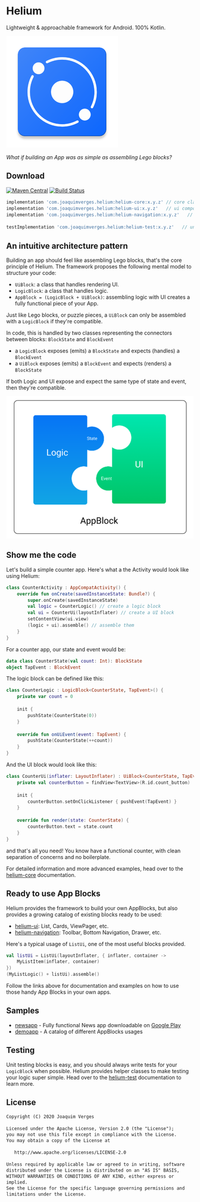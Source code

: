 # Helium

Lightweight & approachable framework for Android. 100% Kotlin.

<img src="docs/images/ic_launcher.png" width="300">

*What if building an App was as simple as assembling Lego blocks?*

## Download

[![Maven Central](https://img.shields.io/maven-central/v/com.joaquimverges.helium/helium-core.svg?label=Maven%20Central)](https://search.maven.org/search?q=g:com.joaquimverges.helium) [![Build Status](https://app.bitrise.io/app/9b5a174b9921d71f/status.svg?token=OXeY3aZX53ttCYvqZjEjqw&branch=master)](https://app.bitrise.io/app/9b5a174b9921d71f)
```groovy
implementation 'com.joaquimverges.helium:helium-core:x.y.z' // core classes
implementation 'com.joaquimverges.helium:helium-ui:x.y.z'   // ui components
implementation 'com.joaquimverges.helium:helium-navigation:x.y.z'   // navigation components

testImplementation 'com.joaquimverges.helium:helium-test:x.y.z'   // unit test helper classes
```

## An intuitive architecture pattern

Building an app should feel like assembling Lego blocks, that's the core principle of Helium. The framework proposes the following mental model to structure your code:

- `UiBlock`: a class that handles rendering UI.
- `LogicBlock`: a class that handles logic.
- `AppBlock = (LogicBlock + UiBlock)`: assembling logic with UI creates a fully functional piece of your App.  

Just like Lego blocks, or puzzle pieces, a `UiBlock` can only be assembled with a `LogicBlock` if they're compatible.

In code, this is handled by two classes representing the connectors between blocks: `BlockState` and `BlockEvent`

- a `LogicBlock` exposes (emits) a `BlockState` and expects (handles) a `BlockEvent`
- a `UiBlock` exposes (emits) a `BlockEvent` and expects (renders) a `BlockState`

If both Logic and UI expose and expect the same type of state and event, then they're compatible.

<img src="docs/images/helium_arch_diagram.png" width="600">

## Show me the code

Let's build a simple counter app. Here's what a the Activity would look like using Helium:

```kotlin
class CounterActivity : AppCompatActivity() {
    override fun onCreate(savedInstanceState: Bundle?) {
        super.onCreate(savedInstanceState)
        val logic = CounterLogic() // create a logic block
        val ui = CounterUi(layoutInflater) // create a UI block
        setContentView(ui.view)
        (logic + ui).assemble() // assemble them
    }
}
```

For a counter app, our state and event would be:

```kotlin
data class CounterState(val count: Int): BlockState
object TapEvent : BlockEvent
```

The logic block can be defined like this:

```kotlin
class CounterLogic : LogicBlock<CounterState, TapEvent>() {
    private var count = 0

    init {
        pushState(CounterState(0))
    }

    override fun onUiEvent(event: TapEvent) {
        pushState(CounterState(++count))
    }
}
```

And the UI block would look like this:

```kotlin
class CounterUi(inflater: LayoutInflater) : UiBlock<CounterState, TapEvent>(R.layout.counter_view, inflater) {
    private val counterButton = findView<TextView>(R.id.count_button)

    init {
        counterButton.setOnClickListener { pushEvent(TapEvent) }       
    }    

    override fun render(state: CounterState) {
        counterButton.text = state.count
    }
}
```

and that's all you need! You know have a functional counter, with clean separation of concerns and no boilerplate.

For detailed information and more advanced examples, head over to the [helium-core](/helium-core) documentation.

## Ready to use App Blocks

Helium provides the framework to build your own AppBlocks, but also provides a growing catalog of existing blocks ready to be used:

- [helium-ui](/helium-ui): List, Cards, ViewPager, etc.
- [helium-navigation](/helium-navigation): Toolbar, Bottom Navigation, Drawer, etc.  

Here's a typical usage of `ListUi`, one of the most useful blocks provided.

```kotlin
val listUi = ListUi(layoutInflater, { inflater, container ->
    MyListItem(inflater, container)
})
(MyListLogic() + listUi).assemble()
```

Follow the links above for documentation and examples on how to use those handy App Blocks in your own apps.

## Samples

- [newsapp](/samples/newsapp) - Fully functional News app downloadable on [Google Play](https://play.google.com/store/apps/details?id=com.jv.news)
- [demoapp](/samples/demoapp) - A catalog of different AppBlocks usages

## Testing

Unit testing blocks is easy, and you should always write tests for your `LogicBlock` when possible. Helium provides helper classes to make testing your logic super simple. Head over to the [helium-test](/helium-test) documentation to learn more.

## License

```
Copyright (C) 2020 Joaquim Verges

Licensed under the Apache License, Version 2.0 (the "License");
you may not use this file except in compliance with the License.
You may obtain a copy of the License at

   http://www.apache.org/licenses/LICENSE-2.0

Unless required by applicable law or agreed to in writing, software
distributed under the License is distributed on an "AS IS" BASIS,
WITHOUT WARRANTIES OR CONDITIONS OF ANY KIND, either express or implied.
See the License for the specific language governing permissions and
limitations under the License.
```
